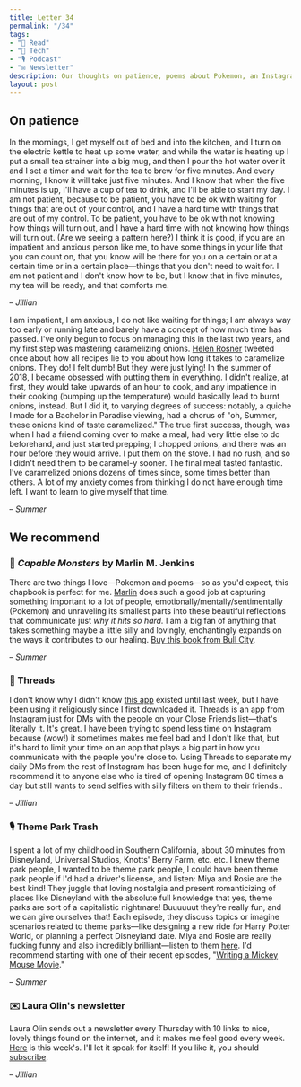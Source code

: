 ```yaml
---
title: Letter 34
permalink: "/34"
tags:
- "📖 Read"
- "📱 Tech"
- "🎙️ Podcast"
- "✉️ Newsletter"
description: Our thoughts on patience, poems about Pokemon, an Instagram tip, a podcast about theme parks, and a lovely newsletter.
layout: post
---
```


## On patience

In the mornings, I get myself out of bed and into the kitchen, and I turn on the electric kettle to heat up some water, and while the water is heating up I put a small tea strainer into a big mug, and then I pour the hot water over it and I set a timer and wait for the tea to brew for five minutes. And every morning, I know it will take just five minutes. And I know that when the five minutes is up, I'll have a cup of tea to drink, and I'll be able to start my day. I am not patient, because to be patient, you have to be ok with waiting for things that are out of your control, and I have a hard time with things that are out of my control. To be patient, you have to be ok with not knowing how things will turn out, and I have a hard time with not knowing how things will turn out. (Are we seeing a pattern here?) I think it is good, if you are an impatient and anxious person like me, to have some things in your life that you can count on, that you know will be there for you on a certain or at a certain time or in a certain place—things that you don't need to wait for. I am not patient and I don't know how to be, but I know that in five minutes, my tea will be ready, and that comforts me.  

– *Jillian*

I am impatient, I am anxious, I do not like waiting for things; I am always way too early or running late and barely have a concept of how much time has passed. I've only begun to focus on managing this in the last two years, and my first step was mastering caramelizing onions. [Helen Rosner](https://twitter.com/hels) tweeted once about how all recipes lie to you about how long it takes to caramelize onions. They do! I felt dumb! But they were just lying! In the summer of 2018, I became obsessed with putting them in everything. I didn't realize, at first, they would take upwards of an hour to cook, and any impatience in their cooking (bumping up the temperature) would basically lead to burnt onions, instead. But I did it, to varying degrees of success: notably, a quiche I made for a Bachelor in Paradise viewing, had a chorus of "oh, Summer, these onions kind of taste caramelized." The true first success, though, was when I had a friend coming over to make a meal, had very little else to do beforehand, and just started prepping; I chopped onions, and there was an hour before they would arrive. I put them on the stove. I had no rush, and so I didn't need them to be caramel-y sooner. The final meal tasted fantastic. I've caramelized onions dozens of times since, some times better than others. A lot of my anxiety comes from thinking I do not have enough time left. I want to learn to give myself that time.

– *Summer*

## We recommend

### 📖 *Capable Monsters* by Marlin M. Jenkins

There are two things I love—Pokemon and poems—so as you'd expect, this chapbook is perfect for me. [Marlin](https://twitter.com/Marlin_Poet) does such a good job at capturing something important to a lot of people, emotionally/mentally/sentimentally (Pokemon) and unraveling its smallest parts into these beautiful reflections that communicate just *why it hits so hard.* I am a big fan of anything that takes something maybe a little silly and lovingly, enchantingly expands on the ways it contributes to our healing. [Buy this book from Bull City](https://bullcitypress.com/product/capable-monsters-by-marlin-m-jenkins/).

– *Summer*

### 📱 Threads

I don't know why I didn't know [this app](https://apps.apple.com/us/app/threads-from-instagram/id1473867767) existed until last week, but I have been using it religiously since I first downloaded it. Threads is an app from Instagram just for DMs with the people on your Close Friends list—that's literally it. It's great. I have been trying to spend less time on Instagram because (wow!) it sometimes makes me feel bad and I don't like that, but it's hard to limit your time on an app that plays a big part in how you communicate with the people you're close to. Using Threads to separate my daily DMs from the rest of Instagram has been huge for me, and I definitely recommend it to anyone else who is tired of opening Instagram 80 times a day but still wants to send selfies with silly filters on them to their friends..

– *Jillian*

### 🎙️ Theme Park Trash

I spent a lot of my childhood in Southern California, about 30 minutes from Disneyland, Universal Studios, Knotts' Berry Farm, etc. etc. I knew theme park people, I wanted to be theme park people, I could have been theme park people if I'd had a driver's license, and listen: Miya and Rosie are the best kind! They juggle that loving nostalgia and present romanticizing of places like Disneyland with the absolute full knowledge that yes, theme parks are sort of a capitalistic nightmare! Buuuuuut they're really fun, and we can give ourselves that! Each episode, they discuss topics or imagine scenarios related to theme parks—like designing a new ride for Harry Potter World, or planning a perfect Disneyland date. Miya and Rosie are really fucking funny and also incredibly brilliant—listen to them [here](https://open.spotify.com/show/3j5OKiJ2r5PUideL79YfNL). I'd recommend starting with one of their recent episodes, "[Writing a Mickey Mouse Movie](https://open.spotify.com/episode/3ydZAXqUtRvjnPotY9BRA6)."

– *Summer*

### ✉️ Laura Olin's newsletter

Laura Olin sends out a newsletter every Thursday with 10 links to nice, lovely things found on the internet, and it makes me feel good every week. [Here](https://mailchi.mp/lauraolin.com/101-1183253?e=01aecfd511) is this week's. I'll let it speak for itself! If you like it, you should [subscribe](https://tumblr.us12.list-manage.com/subscribe?u=8014320de9941eaab79e8a1ce&id=a6274aff24).

– *Jillian*
